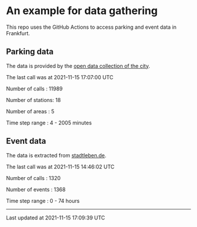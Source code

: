 # An example for data gathering

This repo uses the GitHub Actions to access parking and event data in Frankfurt.

## Parking data
The data is provided by the [open data collection of the city](https://www.offenedaten.frankfurt.de/).

The last call was at 2021-11-15 17:07:00 UTC

Number of calls   : 11989

Number of stations:    18

Number of areas   :     5

Time step range   :     4 -  2005 minutes


## Event data
The data is extracted from [stadtleben.de](https://stadtleben.de/frankfurt/).

The last call was at 2021-11-15 14:46:02 UTC

Number of calls   : 1320

Number of events  : 1368

Time step range   :    0 -   74 hours


----

Last updated at 2021-11-15 17:09:39 UTC

